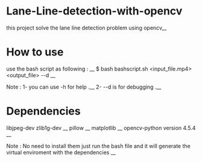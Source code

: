 # Lane-Line-detection-with-opencv
this project solve the lane line detection problem using opencv__

# How to use 
use the bash script as following : __
$ bash bashscript.sh <input_file.mp4> <output_file> --d __

Note : 1- you can use -h for help .__
       2- --d is for debugging .__
       
# Dependencies 

libjpeg-dev zlib1g-dev __
pillow __
matplotlib __
opencv-python version 4.5.4 __

Note : No need to install them just run the bash file and it will generate the virtual enviroment with the dependencies __
